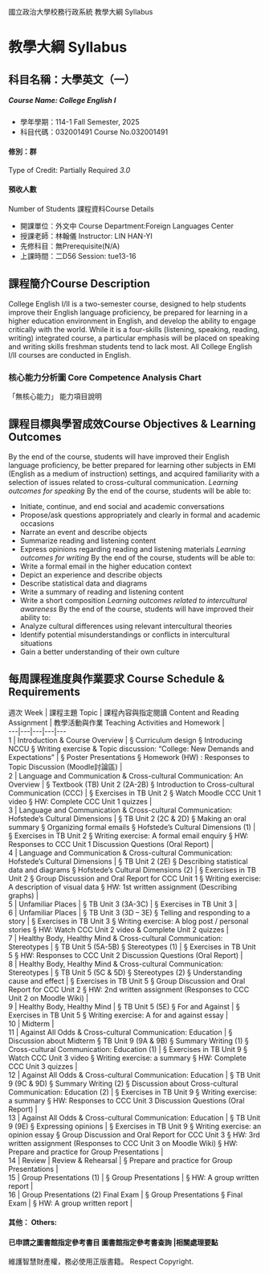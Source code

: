 國立政治大學校務行政系統 教學大綱 Syllabus
# 教學大綱 Syllabus
##  科目名稱：大學英文（一） 
#####  Course Name: College English I
  * 學年學期：114-1 Fall Semester, 2025 
  * 科目代碼：032001491 Course No.032001491
#### 修別：群
Type of Credit: Partially Required 
_3.0_
#### 預收人數
Number of Students
課程資料Course Details
  * 開課單位：外文中 Course Department:Foreign Languages Center 
  * 授課老師：林翰儀 Instructor: LIN HAN-YI 
  * 先修科目：無Prerequisite(N/A)
  * 上課時間：二D56 Session: tue13-16
##  課程簡介Course Description
College English I/II is a two-semester course, designed to help students improve their English language proficiency, be prepared for learning in a higher education environment in English, and develop the ability to engage critically with the world. While it is a four-skills (listening, speaking, reading, writing) integrated course, a particular emphasis will be placed on speaking and writing skills freshman students tend to lack most. All College English I/II courses are conducted in English.
###  核心能力分析圖 Core Competence Analysis Chart
「無核心能力」 
能力項目說明
##  課程目標與學習成效Course Objectives & Learning Outcomes 
By the end of the course, students will have improved their English language proficiency, be better prepared for learning other subjects in EMI (English as a medium of instruction) settings, and acquired familiarity with a selection of issues related to cross-cultural communication.
_Learning outcomes for speaking_
By the end of the course, students will be able to:
  * Initiate, continue, and end social and academic conversations
  * Propose/ask questions appropriately and clearly in formal and academic occasions
  * Narrate an event and describe objects
  * Summarize reading and listening content
  * Express opinions regarding reading and listening materials
_Learning outcomes for writing_
By the end of the course, students will be able to:
  * Write a formal email in the higher education context
  * Depict an experience and describe objects
  * Describe statistical data and diagrams
  * Write a summary of reading and listening content
  * Write a short composition
_Learning outcomes related to intercultural awareness_
By the end of the course, students will have improved their ability to:
  * Analyze cultural differences using relevant intercultural theories
  * Identify potential misunderstandings or conflicts in intercultural situations
  * Gain a better understanding of their own culture
##  每周課程進度與作業要求 Course Schedule & Requirements
週次 Week |  課程主題 Topic |  課程內容與指定閱讀 Content and Reading Assignment |  教學活動與作業 Teaching Activities and Homework |   
---|---|---|---|---  
1 |  Introduction & Course Overview |  § Curriculum design § Introducing NCCU § Writing exercise & Topic discussion: “College: New Demands and Expectations” |  § Poster Presentations § Homework (HW) : Responses to Topic Discussion (Moodle討論區) |   
2 |  Language and Communication  & Cross-cultural Communication: An Overview |  § Textbook (TB) Unit 2 (2A-2B) § Introduction to Cross-cultural Communication (CCC) |  § Exercises in TB Unit 2 § Watch Moodle CCC Unit 1 video § HW: Complete CCC Unit 1 quizzes |   
3 |  Language and Communication & Cross-cultural Communication: Hofstede’s Cultural Dimensions  |  § TB Unit 2 (2C & 2D) § Making an oral summary  § Organizing formal emails § Hofstede’s Cultural Dimensions (1) |  § Exercises in TB Unit 2 § Writing exercise: A formal email enquiry § HW: Responses to CCC Unit 1 Discussion Questions (Oral Report) |   
4 |  Language and Communication & Cross-cultural Communication: Hofstede’s Cultural Dimensions |  § TB Unit 2 (2E) § Describing statistical data and diagrams § Hofstede’s Cultural Dimensions (2) |  § Exercises in TB Unit 2 § Group Discussion and Oral Report for CCC Unit 1  § Writing exercise: A description of visual data § HW: 1st written assignment (Describing graphs) |   
5 |  Unfamiliar Places |  § TB Unit 3 (3A-3C) |  § Exercises in TB Unit 3 |   
6 |  Unfamiliar Places  |  § TB Unit 3 (3D – 3E) § Telling and responding to a story |  § Exercises in TB Unit 3 § Writing exercise: A blog post / personal stories § HW: Watch CCC Unit 2 video & Complete Unit 2 quizzes |   
7 |  Healthy Body, Healthy Mind & Cross-cultural Communication: Stereotypes |  § TB Unit 5 (5A-5B) § Stereotypes (1) |  § Exercises in TB Unit 5 § HW: Responses to CCC Unit 2 Discussion Questions (Oral Report) |   
8 |  Healthy Body, Healthy Mind & Cross-cultural Communication: Stereotypes |  § TB Unit 5 (5C & 5D) § Stereotypes (2) § Understanding cause and effect |  § Exercises in TB Unit 5 § Group Discussion and Oral Report for CCC Unit 2 § HW: 2nd written assignment (Responses to CCC Unit 2 on Moodle Wiki) |   
9 |  Healthy Body, Healthy Mind |  § TB Unit 5 (5E) § For and Against |  § Exercises in TB Unit 5 § Writing exercise: A for and against essay |   
10 |  Midterm |   
11 |  Against All Odds & Cross-cultural Communication: Education |  § Discussion about Midterm § TB Unit 9 (9A & 9B) § Summary Writing (1) § Cross-cultural Communication: Education (1) |  § Exercises in TB Unit 9  § Watch CCC Unit 3 video § Writing exercise: a summary § HW: Complete CCC Unit 3 quizzes  |   
12 |  Against All Odds & Cross-cultural Communication: Education |  § TB Unit 9 (9C & 9D) § Summary Writing (2) § Discussion about Cross-cultural Communication: Education (2) |  § Exercises in TB Unit 9 § Writing exercise: a summary § HW: Responses to CCC Unit 3 Discussion Questions (Oral Report) |   
13 |  Against All Odds & Cross-cultural Communication: Education |  § TB Unit 9 (9E) § Expressing opinions |  § Exercises in TB Unit 9 § Writing exercise: an opinion essay § Group Discussion and Oral Report for CCC Unit 3 § HW: 3rd written assignment (Responses to CCC Unit 3 on Moodle Wiki) § HW: Prepare and practice for Group Presentations |   
14 |  Review |  Review & Rehearsal |  § Prepare and practice for Group Presentations |   
15 |  Group Presentations (1) |  § Group Presentations |  § HW: A group written report |   
16 |  Group Presentations (2) Final Exam |  § Group Presentations § Final Exam |  § HW: A group written report |   
####  其他： Others:
####  已申請之圖書館指定參考書目  圖書館指定參考書查詢 |相關處理要點
維護智慧財產權，務必使用正版書籍。 Respect Copyright.